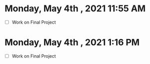# Monday, May 4th , 2021 11:55 AM
- [ ] Work on Final Project
# Monday, May 4th , 2021 1:16 PM
- [ ] Work on Final Project